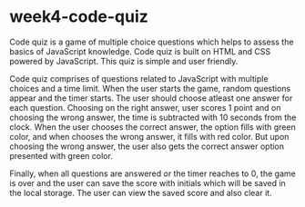 # week4-code-quiz

Code quiz is a game of multiple choice questions which helps to assess the basics of JavaScript knowledge. Code quiz is built on HTML and CSS powered by JavaScript. This quiz is simple and user friendly.

Code quiz comprises of questions related to JavaScript with multiple choices and a time limit. When the user starts the game, random questions appear and the timer starts. The user should choose atleast one answer for each question. Choosing on the right answer, user scores 1 point and on choosing the wrong answer, the time is subtracted with 10 seconds from the clock. When the user chooses the correct answer, the option fills with green color, and when chooses the wrong answer, it fills with red color. But upon choosing the wrong answer, the user also gets the correct answer option presented with green color.

Finally, when all questions are answered or the timer reaches to 0, the game is over and the user can save the score with initials which will be saved in the local storage. The user can view the saved score and also clear it.
